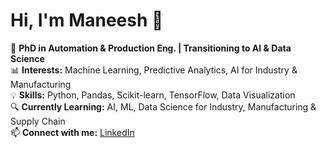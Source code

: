 # Hi, I'm Maneesh 👋  
🚀 **PhD in Automation & Production Eng. | Transitioning to AI & Data Science**  
📊 **Interests:** Machine Learning, Predictive Analytics, AI for Industry & Manufacturing  
💡 **Skills:** Python, Pandas, Scikit-learn, TensorFlow, Data Visualization  
🔍 **Currently Learning:** AI, ML, Data Science for Industry, Manufacturing & Supply Chain  
📫 **Connect with me:** [LinkedIn](https://www.linkedin.com/in/maneesh-ai-ml/)

<!---
Maneesh-AI-ML/Maneesh-AI-ML is a ✨ special ✨ repository because its `README.md` (this file) appears on your GitHub profile.
You can click the Preview link to take a look at your changes.
--->
